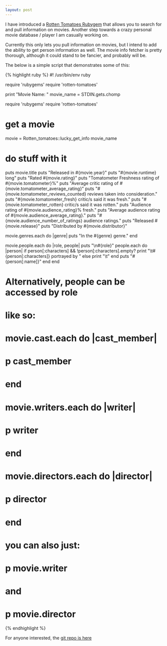 ```yaml
---
layout: post
---
```


I have introduced a [Rotten Tomatoes Rubygem](http://rubygems.org/gems/rotten-tomatoes) that allows you to search for and pull information on movies.  Another step towards a crazy personal movie database / player I am casually working on.

Currently this only lets you pull information on movies, but I intend to add the ability to get person information as well.  The movie info fetcher is pretty thorough, although it could stand to be fancier, and probably will be.

The below is a simple script that demonstrates some of this:

{% highlight ruby %}
#! /usr/bin/env ruby

require 'rubygems'
require 'rotten-tomatoes'

print "Movie Name: "
movie_name = STDIN.gets.chomp

require 'rubygems'
require 'rotten-tomatoes'

# get a movie
movie = Rotten_tomatoes::lucky_get_info movie_name

# do stuff with it
puts movie.title
puts "Released in #{movie.year}"
puts "#{movie.runtime} long"
puts "Rated #{movie.rating}"
puts "Tomatometer Freshness rating of #{movie.tomatometer}%"
puts "Average critic rating of #{movie.tomatometer_average_rating}"
puts "#{movie.tomatometer_reviews_counted} reviews taken into consideration."
puts "#{movie.tomatometer_fresh} critic/s said it was fresh."
puts "#{movie.tomatometer_rotten} critic/s said it was rotten."
puts "Audience rating of #{movie.audience_rating}% fresh."
puts "Average audience rating of #{movie.audience_average_rating}."
puts "#{movie.audience_number_of_ratings} audience ratings."
puts "Released #{movie.release}"
puts "Distributed by #{movie.distributor}"

movie.genres.each do |genre|
  puts "In the #{genre} genre."
end

movie.people.each do |role, people|
  puts "\n#{role}"
  people.each do |person|
    if person[:characters] && !person[:characters].empty?
      print "\t#{person[:characters]} portrayed by "
    else
      print "\t"
    end
    puts "#{person[:name]}"
  end
end

# Alternatively, people can be accessed by role
# like so:
# movie.cast.each do |cast_member|
#   p cast_member
# end

# movie.writers.each do |writer|
#   p writer
# end

# movie.directors.each do |director|
#   p director
# end
#
# you can also just:
# p movie.writer
# and
# p movie.director
{% endhighlight %}

For anyone interested, the [git repo is here](http://github.com/re5et/rotten-tomatoes)
